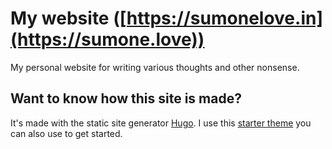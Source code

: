 # My website ([https://sumonelove.in](https://sumone.love))

My personal website for writing various thoughts and other nonsense.

## Want to know how this site is made?

It's made with the static site generator [Hugo](https://gohugo.io). I use this [starter theme](https://github.com/ericmurphyxyz/hugo-starter-theme) you can also use to get started.
